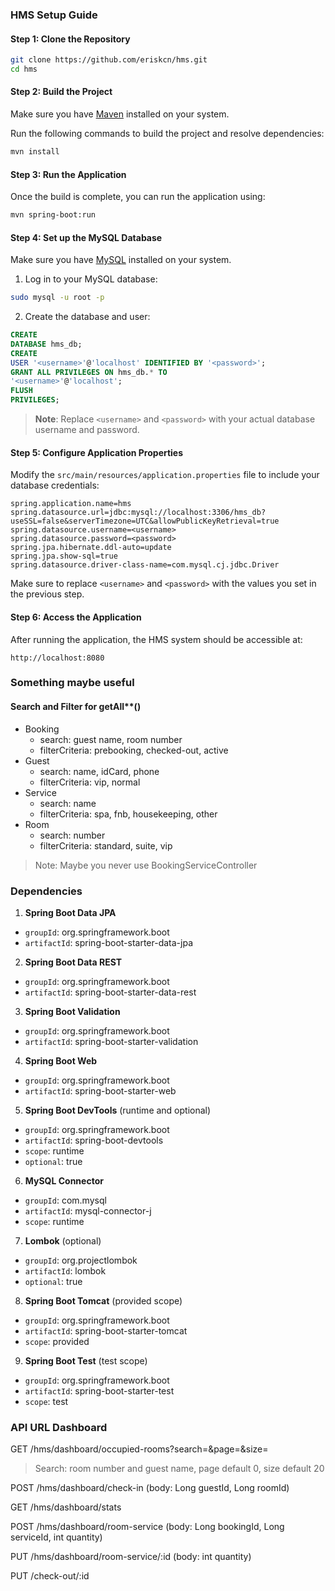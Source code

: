 ### HMS Setup Guide

#### Step 1: Clone the Repository

```bash
git clone https://github.com/eriskcn/hms.git
cd hms
```

#### Step 2: Build the Project

Make sure you have [Maven](https://maven.apache.org/install.html) installed on your system.

Run the following commands to build the project and resolve dependencies:

```bash
mvn install
```

#### Step 3: Run the Application

Once the build is complete, you can run the application using:

```bash
mvn spring-boot:run
```

#### Step 4: Set up the MySQL Database

Make sure you have [MySQL](https://www.mysql.com/downloads/) installed on your system.

1. Log in to your MySQL database:

```bash
sudo mysql -u root -p
```

2. Create the database and user:

```sql
CREATE
DATABASE hms_db;
CREATE
USER '<username>'@'localhost' IDENTIFIED BY '<password>';
GRANT ALL PRIVILEGES ON hms_db.* TO
'<username>'@'localhost';
FLUSH
PRIVILEGES;
```

> **Note**: Replace `<username>` and `<password>` with your actual database username and password.

#### Step 5: Configure Application Properties

Modify the `src/main/resources/application.properties` file to include your database credentials:

```properties
spring.application.name=hms
spring.datasource.url=jdbc:mysql://localhost:3306/hms_db?useSSL=false&serverTimezone=UTC&allowPublicKeyRetrieval=true
spring.datasource.username=<username>
spring.datasource.password=<password>
spring.jpa.hibernate.ddl-auto=update
spring.jpa.show-sql=true
spring.datasource.driver-class-name=com.mysql.cj.jdbc.Driver
```

Make sure to replace `<username>` and `<password>` with the values you set in the previous step.

#### Step 6: Access the Application

After running the application, the HMS system should be accessible at:

```
http://localhost:8080
```
### Something maybe useful
#### Search and Filter for getAll**()
- Booking
  - search: guest name, room number
  - filterCriteria: prebooking, checked-out, active
- Guest
  - search: name, idCard, phone
  - filterCriteria: vip, normal
- Service
  - search: name
  - filterCriteria: spa, fnb, housekeeping, other
- Room
  - search: number
  - filterCriteria: standard, suite, vip

> Note: Maybe you never use BookingServiceController

### Dependencies
1. **Spring Boot Data JPA**
  - `groupId`: org.springframework.boot
  - `artifactId`: spring-boot-starter-data-jpa

2. **Spring Boot Data REST**
  - `groupId`: org.springframework.boot
  - `artifactId`: spring-boot-starter-data-rest

3. **Spring Boot Validation**
  - `groupId`: org.springframework.boot
  - `artifactId`: spring-boot-starter-validation

4. **Spring Boot Web**
  - `groupId`: org.springframework.boot
  - `artifactId`: spring-boot-starter-web

5. **Spring Boot DevTools** (runtime and optional)
  - `groupId`: org.springframework.boot
  - `artifactId`: spring-boot-devtools
  - `scope`: runtime
  - `optional`: true

6. **MySQL Connector**
  - `groupId`: com.mysql
  - `artifactId`: mysql-connector-j
  - `scope`: runtime

7. **Lombok** (optional)
  - `groupId`: org.projectlombok
  - `artifactId`: lombok
  - `optional`: true

8. **Spring Boot Tomcat** (provided scope)
  - `groupId`: org.springframework.boot
  - `artifactId`: spring-boot-starter-tomcat
  - `scope`: provided

9. **Spring Boot Test** (test scope)
  - `groupId`: org.springframework.boot
  - `artifactId`: spring-boot-starter-test
  - `scope`: test


### API URL Dashboard

GET /hms/dashboard/occupied-rooms?search=&page=&size= 
> Search: room number and guest name, page default 0, size default 20

POST /hms/dashboard/check-in (body: Long guestId, Long roomId)

GET /hms/dashboard/stats 

POST /hms/dashboard/room-service (body: Long bookingId, Long serviceId, int quantity)

PUT /hms/dashboard/room-service/:id (body: int quantity)

PUT /check-out/:id
